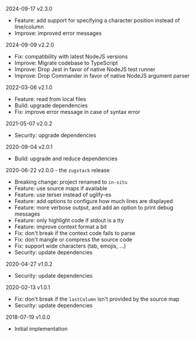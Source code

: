 2024-09-17 v2.3.0

- Feature: add support for specifying a character position instead of line/column
- Improve: improved error messages

2024-09-09 v2.2.0

- Fix: compatibility with latest NodeJS versions
- Improve: Migrate codebase to TypeScript
- Improve: Drop Jest in favor of native NodeJS test runner
- Improve: Drop Commander in favor of native NodeJS argument parser

2022-03-06 v2.1.0

- Feature: read from local files
- Build: upgrade dependencies
- Fix: improve error message in case of syntax error

2021-05-07 v2.0.2

- Security: upgrade dependencies

2020-09-04 v2.0.1

- Build: upgrade and reduce dependencies

2020-06-22 v2.0.0 - the `zugstack` release

- Breaking change: project renamed to `in-situ`
- Feature: use source maps if available
- Feature: use terser instead of uglify-es
- Feature: add options to configure how much lines are displayed
- Feature: more verbose output, and add an option to print debug messages
- Feature: only highlight code if stdout is a tty
- Feature: improve context format a bit
- Fix: don't break if the context code fails to parse
- Fix: don't mangle or compress the source code
- Fix: support wide characters (tab, emojis, ...)
- Security: update dependencies

2020-04-27 v1.0.2

- Security: update dependencies

2020-02-13 v1.0.1

- Fix: don't break if the `lastColumn` isn't provided by the source map
- Security: update dependencies

2018-07-19 v1.0.0

- Initial implementation
